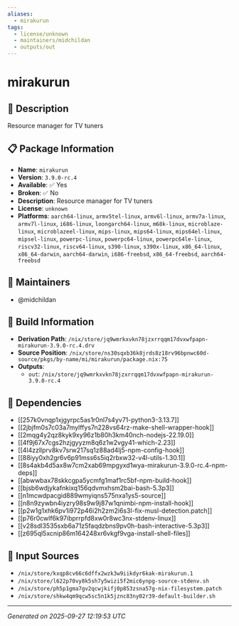 ```yaml
---
aliases:
  - mirakurun
tags:
  - license/unknown
  - maintainers/midchildan
  - outputs/out
---
```


# mirakurun

## 📝 Description

Resource manager for TV tuners

## 📋 Package Information

- **Name**: `mirakurun`
- **Version**: `3.9.0-rc.4`
- **Available**: ✅ Yes
- **Broken**: ✅ No
- **Description**: Resource manager for TV tuners
- **License**: `unknown`
- **Platforms**: `aarch64-linux`, `armv5tel-linux`, `armv6l-linux`, `armv7a-linux`, `armv7l-linux`, `i686-linux`, `loongarch64-linux`, `m68k-linux`, `microblaze-linux`, `microblazeel-linux`, `mips-linux`, `mips64-linux`, `mips64el-linux`, `mipsel-linux`, `powerpc-linux`, `powerpc64-linux`, `powerpc64le-linux`, `riscv32-linux`, `riscv64-linux`, `s390-linux`, `s390x-linux`, `x86_64-linux`, `x86_64-darwin`, `aarch64-darwin`, `i686-freebsd`, `x86_64-freebsd`, `aarch64-freebsd`
## 👥 Maintainers

- @midchildan


## 🔧 Build Information

- **Derivation Path**: `/nix/store/jq9wmrkxvkn78jzxrrqqm17dvxwfpapn-mirakurun-3.9.0-rc.4.drv`
- **Source Position**: `/nix/store/ns30sqxb36k8jrds8z18rv96bpnwc60d-source/pkgs/by-name/mi/mirakurun/package.nix:75`
- **Outputs**:
  - `out`:  `/nix/store/jq9wmrkxvkn78jzxrrqqm17dvxwfpapn-mirakurun-3.9.0-rc.4`

## 🔗 Dependencies

- [[257k0vnqp1xjgyrpc5as1r0nl7s4yv71-python3-3.13.7]]
- [[2jbjfm0s7c03a7mylffys7n228vs64rz-make-shell-wrapper-hook]]
- [[2mqg4y2qz8kyk9xy96z1b80h3km40nch-nodejs-22.19.0]]
- [[4f9j67x7cgs2hzjgyyzm8q6z1w2vgy41-which-2.23]]
- [[4l4zzllprv8kv7srw217sq1z88ad4lj5-npm-config-hook]]
- [[88iyy0xh2gr6v6p91mss6s5iq2rbxw32-v4l-utils-1.30.1]]
- [[8s4akb4d5ax8w7cm2xab69mpgyxd1wya-mirakurun-3.9.0-rc.4-npm-deps]]
- [[abwwbax78skkcgpa5ycmfg1maf1rc5bf-npm-build-hook]]
- [[bjsb6wdjykafnkixq156qdvmxhsm2bai-bash-5.3p3]]
- [[n1mcwdpacgid889wmyiqns575nxa1ys5-source]]
- [[n8n9zywbn4iyzry98s9w9j87w1qnimbi-npm-install-hook]]
- [[p2w1g1xhk6pv1i972p46i2h2zm2i6s3l-fix-musl-detection.patch]]
- [[p76r0cwlf6k97ibprrpfd8xw0r8wc3nx-stdenv-linux]]
- [[v28sdl3535sxb6a71z5faqdzbns9pv0h-bash-interactive-5.3p3]]
- [[z695ql5xcnip86m164248xr6vkgf9vga-install-shell-files]]

## 📁 Input Sources

- `/nix/store/kxqp8cv66c6dffx2wzk3w9iikdyr6kak-mirakurun.1`
- `/nix/store/l622p70vy8k5sh7y5wizi5f2mic6ynpg-source-stdenv.sh`
- `/nix/store/ph5p1gma7gv2qcwjkifj0p853zsna57g-nix-filesystem.patch`
- `/nix/store/shkw4qm9qcw5sc5n1k5jznc83ny02r39-default-builder.sh`

---
*Generated on 2025-09-27 12:19:53 UTC*
